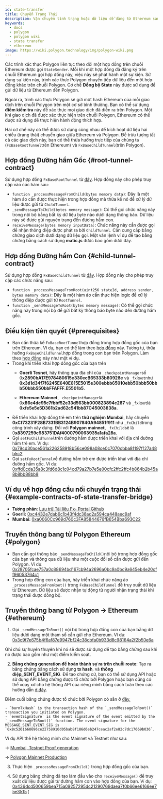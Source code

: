 ```yaml
---
id: state-transfer
title: Chuyển Trạng Thái
description: Vận chuyển tình trạng hoặc dữ liệu dễ dàng từ Ethereum sang Polygon.
keywords:
  - docs
  - polygon
  - polygon wiki
  - state transfer
  - ethereum
image: https://wiki.polygon.technology/img/polygon-wiki.png
---
```


Các trình xác thực Polygon liên tục theo dõi một hợp đồng trên chuỗi Ethereum được gọi `StateSender`. Mỗi khi một hợp đồng đã đăng ký trên chuỗi Ethereum gọi hợp đồng này, việc này sẽ phát hành một sự kiện. Sử dụng sự kiện này, trình xác thực Polygon chuyển tiếp dữ liệu đến một hợp đồng khác trên chuỗi Polygon. Cơ chế **Đồng bộ State** này được sử dụng để gửi dữ liệu từ Ethereum đến Polygon.

Ngoài ra, trình xác thực Polygon sẽ gửi một hash Ethereum của mỗi giao dịch trên chuỗi Polygon trên một cơ sở bình thường. Bạn có thể sử dụng **điểm kiểm tra** này để xác thực mọi giao dịch đã diễn ra trên Polygon. Một khi giao dịch đã được xác thực hiện trên chuỗi Polygon, Ethereum có thể được sử dụng để thực hiện hành động thích hợp.

Hai cơ chế này có thể được sử dụng cùng nhau để kích hoạt dữ liệu hai chiều (trạng thái) chuyển giao giữa Ethereum và Polygon. Để trừu tượng tất cả các giao dịch này, bạn có thể thừa hưởng trực tiếp của chúng ta (`FxBaseRootTunnel`trên Ethereum) và `FxBaseChildTunnel`(trên Polygon).

## Hợp đồng Đường hầm Gốc {#root-tunnel-contract}

Sử dụng hợp đồng `FxBaseRootTunnel` từ [đây](https://github.com/jdkanani/fx-portal/blob/main/contracts/tunnel/FxBaseRootTunnel.sol). Hợp đồng này cho phép truy cập vào các hàm sau:

- `function _processMessageFromChild(bytes memory data)`: Đây là một hàm ảo cần được thực hiện trong hợp đồng mà thừa kế nó để xử lý dữ liệu được gửi từ `ChildTunnel`.
- `_sendMessageToChild(bytes memory message)`: Có thể gọi chức năng này trong nội bộ bằng bất kỳ dữ liệu byte nào dưới dạng thông báo. Dữ liệu này sẽ được gửi nguyên trạng đến đường hầm con.
- `receiveMessage(bytes memory inputData)`: Chức năng này cần được gọi để nhận thông điệp được phát ra bởi `ChildTunnel`. Cần cung cấp bằng chứng giao dịch dưới dạng dữ liệu gọi. Một văn lệnh ví dụ để tạo bằng chứng bằng cách sử dụng **matic.js** được bao gồm dưới đây.

## Hợp đồng Đường hầm Con {#child-tunnel-contract}

Sử dụng hợp đồng `FxBaseChildTunnel` từ [đây](https://github.com/jdkanani/fx-portal/blob/main/contracts/tunnel/FxBaseChildTunnel.sol). Hợp đồng này cho phép truy cập các chức năng sau:

- `function _processMessageFromRoot(uint256 stateId, address sender, bytes memory data)`: Đây là một hàm ảo cần thực hiện logic để xử lý thông điệp được gửi từ `RootTunnel`.
- `function _sendMessageToRoot(bytes memory message)`: Có thể gọi chức năng này trong nội bộ để gửi bất kỳ thông báo byte nào đến đường hầm gốc.

## Điều kiện tiên quyết {#prerequisites}

- Bạn cần thừa kế `FxBaseRootTunnel`hợp đồng trong hợp đồng gốc của bạn trên Ethereum. Ví dụ, bạn có thể làm theo [hợp đồng](https://github.com/jdkanani/fx-portal/blob/main/contracts/examples/state-transfer/FxStateRootTunnel.sol) này. Tương tự, thừa hưởng `FxBaseChildTunnel`hợp đồng trong con bạn trên Polygon. Làm theo [hợp đồng](https://github.com/jdkanani/fx-portal/blob/main/contracts/examples/state-transfer/FxStateChildTunnel.sol) này như một ví dụ.
- Trong khi triển khai hợp đồng gốc của bạn trên
  - **Goerli Tesnet**, hãy thông qua địa chỉ của `_checkpointManager`số 0**x2890bA17E978480615e330ecB65333b80928e** và `_fxRoot`như **0x3d1d34f7f6245E640E615E5015e300ebbb65010ebb50bbb50bbb50bbb550bbFFAFFF.E5501b5.**

  - **Ethereum Mainnet**, `_checkpointManager`là 0**x86e4dc95c7fbbf52e33d563bb000823894c287** và `_fxRoot`là **0xfe5e5e5D361b2ad62c541bb87C45003838a.**
- Để triển khai hợp đồng trẻ em trên **thử nghiệm Mumbai**, hãy chuyển **0xCf73231F28B7331BB3124B907840A94851f911** như `_fxChild`trong công trình xây dựng. Đối với **Polygon mainnet,** `_fxChild`sẽ là 0**x8397259c983751DAf4000790063935a1afa28a.**
- Gọi `setFxChildTunnel`trên đường hầm được triển khai với địa chỉ đường hầm trẻ em. Ví dụ: [0x79cd30ace561a226258918b56ce098a08ce0c7070cbba81197f127a48b5c2](https://goerli.etherscan.io/tx/0x79cd30ace561a226258918b56ce098a08ce0c70707a80bba91197f127a48b5c2)
- Gọi `setFxRootTunnel`về đường hầm trẻ em được triển khai với địa chỉ đường hầm gốc. Ví dụ: [0xffd0cda35a8c3fd6d8c1c04cd79a27b7e5e00cfc2ffc2ffc4b864b2b45a8b8bb88bb8](https://mumbai.polygonscan.com/tx/0xffd0cda35a8c3fd6d8c1c04cd79a27b7e5e00cfc2ffc4b864d2b45a8bb7e98b8/internal-transactions)

## Ví dụ về hợp đồng cầu nối chuyển trạng thái {#example-contracts-of-state-transfer-bridge}

- **Tương phản**: [Lưu trữ Tài liệu Fx- Portal Github](https://github.com/jdkanani/fx-portal/tree/main/contracts/tunnel)
- **Goerli:** [0xc4432e7dab6c1b43f4dc38ad2a594ca448aec9af](https://goerli.etherscan.io/address/0xc4432e7dab6c1b43f4dc38ad2a594ca448aec9af)
- **Mumbai:** [0xa0060Cc969d760c3FA85844676fB654Bba693C22](https://mumbai.polygonscan.com/address/0xa0060Cc969d760c3FA85844676fB654Bba693C22/transactions)

## Truyền thông bang từ Polygon Ethereum {#polygon}

- Bạn cần gọi thông báo `_sendMessageToChild()`nội bộ trong hợp đồng gốc của bạn và thông qua dữ liệu như một cuộc đối số cần được gửi đến Polygon. Ví dụ: [0x28705fcae757a0c88694bd167cb94a2696a0bc9a0bc9a645eb4e20cff96053764c1](https://goerli.etherscan.io/tx/0x28705fcae757a0c88694bd167cb94a2696a0bc9a645eb4ae20cff960537644c1)
- Trong hợp đồng con của bạn, hãy triển khai chức năng ảo `_processMessageFromRoot()` trong `FxBaseChildTunnel` để truy xuất dữ liệu từ Ethereum. Dữ liệu sẽ được nhận tự động từ người nhận trạng thái khi trạng thái được đồng bộ.

## Truyền thông bang từ Polygon → Ethereum {#ethereum}

1. Gọi `_sendMessageToRoot()` nội bộ trong hợp đồng con của bạn bằng dữ liệu dưới dạng một tham số cần gửi cho Ethereum. Ví dụ: [0x3c9f7e675b4f6af87e9947bf24c38cbfa0b933d8c98164a2f2b50e6a](https://mumbai.polygonscan.com/tx/0x3cc9f7e675bb4f6af87ee99947bf24c38cbffa0b933d8c981644a2f2b550e66a/logs)

Ghi chú sự huyên thuyên khi nó sẽ được sử dụng để tạo bằng chứng sau khi nó được bao gồm như một điểm kiểm soát.

2. **Bằng chứng generation để hoàn thành sự ra trên chuỗi route**: Tạo ra bằng chứng bằng cách sử dụng **tx hash**, và **thông điệp_SENT_EVENT_SIG**. Để tạo chứng cứ, bạn có thể sử dụng API hoặc sử dụng API bằng chứng được tổ chức bởi Polygon hoặc bạn cũng có thể xoay xở cho hệ thống API của riêng mình bằng cách tuân theo các hướng dẫn [ở đây](https://github.com/maticnetwork/proof-generation-api).

Điểm cuối bằng chứng được tổ chức bởi Polygon có sẵn ở [đây.](https://apis.matic.network/api/v1/matic/exit-payload/{burnTxHash}?eventSignature={eventSignature})

    - `burnTxHash` is the transaction hash of the `_sendMessageToRoot()` transaction you initiated on Polygon.
    - `eventSignature` is the event signature of the event emitted by the `_sendMessageToRoot()` function. The event signature for the MESSAGE_SENT_EVENT_SIG is `0x8c5261668696ce22758910d05bab8f186d6eb247ceac2af2e82c7dc17669b036`.

Ví dụ API thế hệ thông minh cho Mainnet và Testnet như sau:

→ [Mumbai, Testnet Proof generation](https://apis.matic.network/api/v1/mumbai/exit-payload/0x4756b76a9611cffee3d2eb645819e988c34615621ea256f818ab788d81e1f838?eventSignature=0x8c5261668696ce22758910d05bab8f186d6eb247ceac2af2e82c7dc17669b036)

→ [Polygon Mainnet Production](https://apis.matic.network/api/v1/matic/exit-payload/0x70bb6dbee84bd4ef1cd1891c666733d0803d81ac762ff7fdc4726e4525c1e23b?eventSignature=0x8c5261668696ce22758910d05bab8f186d6eb247ceac2af2e82c7dc17669b036)

3. Thực hiện `_processMessageFromChild()` trong hợp đồng gốc của bạn.

4. Sử dụng bằng chứng đã tạo làm đầu vào cho `receiveMessage()` để truy xuất dữ liệu được gửi từ đường hầm con vào hợp đồng của bạn. Ví dụ: [0x436dcd500659bea715a09257295dc21290769daea7f0b66ee6166ee75e3515](https://goerli.etherscan.io/tx/0x436dcd500659bea715a09d9257295ddc21290769daeea7f0b666166ef75e3515) )
